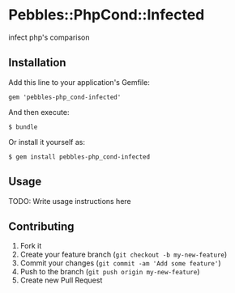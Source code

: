 # Pebbles::PhpCond::Infected

infect php's comparison


## Installation

Add this line to your application's Gemfile:

    gem 'pebbles-php_cond-infected'

And then execute:

    $ bundle

Or install it yourself as:

    $ gem install pebbles-php_cond-infected

## Usage

TODO: Write usage instructions here

## Contributing

1. Fork it
2. Create your feature branch (`git checkout -b my-new-feature`)
3. Commit your changes (`git commit -am 'Add some feature'`)
4. Push to the branch (`git push origin my-new-feature`)
5. Create new Pull Request
